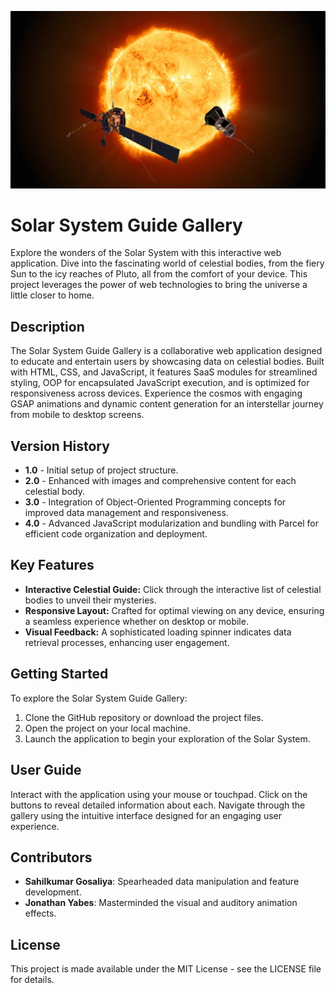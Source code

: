 
![Solar System Gallery](images/sun_bg.jpg)

# Solar System Guide Gallery

Explore the wonders of the Solar System with this interactive web application. Dive into the fascinating world of celestial bodies, from the fiery Sun to the icy reaches of Pluto, all from the comfort of your device. This project leverages the power of web technologies to bring the universe a little closer to home.

## Description

The Solar System Guide Gallery is a collaborative web application designed to educate and entertain users by showcasing data on celestial bodies. Built with HTML, CSS, and JavaScript, it features SaaS modules for streamlined styling, OOP for encapsulated JavaScript execution, and is optimized for responsiveness across devices. Experience the cosmos with engaging GSAP animations and dynamic content generation for an interstellar journey from mobile to desktop screens.

## Version History

- **1.0** - Initial setup of project structure.
- **2.0** - Enhanced with images and comprehensive content for each celestial body.
- **3.0** - Integration of Object-Oriented Programming concepts for improved data management and responsiveness.
- **4.0** - Advanced JavaScript modularization and bundling with Parcel for efficient code organization and deployment.

## Key Features

- **Interactive Celestial Guide:** Click through the interactive list of celestial bodies to unveil their mysteries.
- **Responsive Layout:** Crafted for optimal viewing on any device, ensuring a seamless experience whether on desktop or mobile.
- **Visual Feedback:** A sophisticated loading spinner indicates data retrieval processes, enhancing user engagement.

## Getting Started

To explore the Solar System Guide Gallery:

1. Clone the GitHub repository or download the project files.
2. Open the project on your local machine.
3. Launch the application to begin your exploration of the Solar System.

## User Guide

Interact with the application using your mouse or touchpad. Click on the buttons to reveal detailed information about each. Navigate through the gallery using the intuitive interface designed for an engaging user experience.

## Contributors

- **Sahilkumar Gosaliya**: Spearheaded data manipulation and feature development.
- **Jonathan Yabes**: Masterminded the visual and auditory animation effects.

## License

This project is made available under the MIT License - see the LICENSE file for details.
